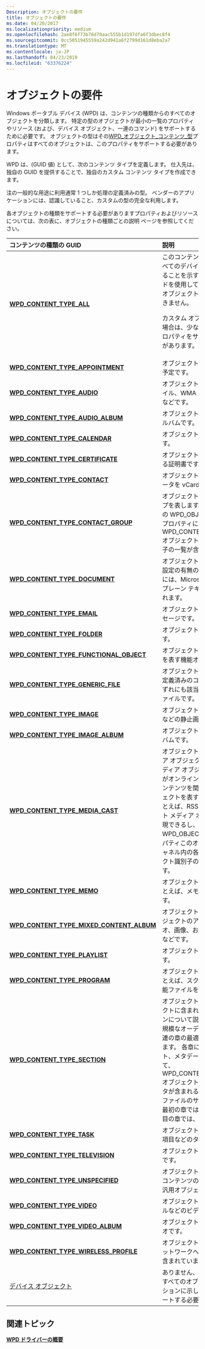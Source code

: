 ```yaml
---
Description: オブジェクトの要件
title: オブジェクトの要件
ms.date: 04/20/2017
ms.localizationpriority: medium
ms.openlocfilehash: 2ae8f6f73b76d70aac555b1d197dfa6f3dbec8f4
ms.sourcegitcommit: 0cc5051945559a242d941a6f2799d161d8eba2a7
ms.translationtype: MT
ms.contentlocale: ja-JP
ms.lasthandoff: 04/23/2019
ms.locfileid: "63376224"
---
```

# <a name="requirements-for-objects"></a>オブジェクトの要件


Windows ポータブル デバイス (WPD) は、コンテンツの種類からのすべてのオブジェクトを分類します。 特定の型のオブジェクトが最小の一覧のプロパティやリソース (および、デバイス オブジェクト、一連のコマンド) をサポートするために必要です。 オブジェクトの型はその[WPD\_オブジェクト\_コンテンツ\_型](https://msdn.microsoft.com/library/windows/hardware/ff597893#wpd-object-content-type)プロパティはすべてのオブジェクトは、このプロパティをサポートする必要があります。

WPD は、(GUID 値) として、次のコンテンツ タイプを定義します。 仕入先は、独自の GUID を提供することで、独自のカスタム コンテンツ タイプを作成できます。

注の一般的な用途に利用通常 1 つしか処理の定義済みの型。 ベンダーのアプリケーションには、認識していること、カスタムの型の完全な利用します。

各オブジェクトの種類をサポートする必要がありますプロパティおよびリソースについては、次の表に、オブジェクトの種類ごとの説明 ページを参照してください。

<table>
<colgroup>
<col width="50%" />
<col width="50%" />
</colgroup>
<thead>
<tr class="header">
<th align="left">コンテンツの種類の GUID</th>
<th align="left">説明</th>
</tr>
</thead>
<tbody>
<tr class="odd">
<td align="left"><a href="https://msdn.microsoft.com/library/windows/hardware/ff597834" data-raw-source="[&lt;strong&gt;WPD_CONTENT_TYPE_ALL&lt;/strong&gt;](https://msdn.microsoft.com/library/windows/hardware/ff597834)"><strong>WPD_CONTENT_TYPE_ALL</strong></a></td>
<td align="left">このコンテンツの種類によってすべてのデバイス タイプに興味のあることを示す特定のクエリ メソッドを使用してのみです。この型のオブジェクトを作成することはできません。
<p>カスタム オブジェクトを設計する場合は、少なくとも、これらのプロパティをサポートしてする必要があります。</p></td>
</tr>
<tr class="even">
<td align="left"><a href="https://msdn.microsoft.com/library/windows/hardware/ff597835" data-raw-source="[&lt;strong&gt;WPD_CONTENT_TYPE_APPOINTMENT&lt;/strong&gt;](https://msdn.microsoft.com/library/windows/hardware/ff597835)"><strong>WPD_CONTENT_TYPE_APPOINTMENT</strong></a></td>
<td align="left">オブジェクトには、カレンダーの予定です。</td>
</tr>
<tr class="odd">
<td align="left"><a href="https://msdn.microsoft.com/library/windows/hardware/ff597836" data-raw-source="[&lt;strong&gt;WPD_CONTENT_TYPE_AUDIO&lt;/strong&gt;](https://msdn.microsoft.com/library/windows/hardware/ff597836)"><strong>WPD_CONTENT_TYPE_AUDIO</strong></a></td>
<td align="left">オブジェクトは、オーディオ ファイル、WMA または MP3 ファイルなどです。</td>
</tr>
<tr class="even">
<td align="left"><a href="https://msdn.microsoft.com/library/windows/hardware/ff597837" data-raw-source="[&lt;strong&gt;WPD_CONTENT_TYPE_AUDIO_ALBUM&lt;/strong&gt;](https://msdn.microsoft.com/library/windows/hardware/ff597837)"><strong>WPD_CONTENT_TYPE_AUDIO_ALBUM</strong></a></td>
<td align="left">オブジェクトは、オーディオ、アルバムです。</td>
</tr>
<tr class="odd">
<td align="left"><a href="https://msdn.microsoft.com/library/windows/hardware/ff597838" data-raw-source="[&lt;strong&gt;WPD_CONTENT_TYPE_CALENDAR&lt;/strong&gt;](https://msdn.microsoft.com/library/windows/hardware/ff597838)"><strong>WPD_CONTENT_TYPE_CALENDAR</strong></a></td>
<td align="left">オブジェクトは、カレンダーです。</td>
</tr>
<tr class="even">
<td align="left"><a href="https://msdn.microsoft.com/library/windows/hardware/ff597839" data-raw-source="[&lt;strong&gt;WPD_CONTENT_TYPE_CERTIFICATE&lt;/strong&gt;](https://msdn.microsoft.com/library/windows/hardware/ff597839)"><strong>WPD_CONTENT_TYPE_CERTIFICATE</strong></a></td>
<td align="left">オブジェクトは、認証に使用される証明書です。</td>
</tr>
<tr class="odd">
<td align="left"><a href="https://msdn.microsoft.com/library/windows/hardware/ff597840" data-raw-source="[&lt;strong&gt;WPD_CONTENT_TYPE_CONTACT&lt;/strong&gt;](https://msdn.microsoft.com/library/windows/hardware/ff597840)"><strong>WPD_CONTENT_TYPE_CONTACT</strong></a></td>
<td align="left">オブジェクトは、個人の連絡先データを vCard ファイルです。</td>
</tr>
<tr class="even">
<td align="left"><a href="https://msdn.microsoft.com/library/windows/hardware/ff597841" data-raw-source="[&lt;strong&gt;WPD_CONTENT_TYPE_CONTACT_GROUP&lt;/strong&gt;](https://msdn.microsoft.com/library/windows/hardware/ff597841)"><strong>WPD_CONTENT_TYPE_CONTACT_GROUP</strong></a></td>
<td align="left">オブジェクトは、連絡先のグループを表します。 このオブジェクトの WPD_OBJECT_REFERENCES プロパティには、各種 WPD_CONTENT_TYPE_CONTACT オブジェクトのオブジェクト識別子の一覧が含まれています。</td>
</tr>
<tr class="odd">
<td align="left"><a href="https://msdn.microsoft.com/library/windows/hardware/ff597842" data-raw-source="[&lt;strong&gt;WPD_CONTENT_TYPE_DOCUMENT&lt;/strong&gt;](https://msdn.microsoft.com/library/windows/hardware/ff597842)"><strong>WPD_CONTENT_TYPE_DOCUMENT</strong></a></td>
<td align="left">オブジェクトは、テキスト、書式設定の有無のコンテナーです。 例には、Microsoft Word ファイルやプレーン テキスト ファイルが含まれます。</td>
</tr>
<tr class="even">
<td align="left"><a href="https://msdn.microsoft.com/library/windows/hardware/ff597843" data-raw-source="[&lt;strong&gt;WPD_CONTENT_TYPE_EMAIL&lt;/strong&gt;](https://msdn.microsoft.com/library/windows/hardware/ff597843)"><strong>WPD_CONTENT_TYPE_EMAIL</strong></a></td>
<td align="left">オブジェクトは、電子メール メッセージです。</td>
</tr>
<tr class="odd">
<td align="left"><a href="https://msdn.microsoft.com/library/windows/hardware/ff597844" data-raw-source="[&lt;strong&gt;WPD_CONTENT_TYPE_FOLDER&lt;/strong&gt;](https://msdn.microsoft.com/library/windows/hardware/ff597844)"><strong>WPD_CONTENT_TYPE_FOLDER</strong></a></td>
<td align="left">オブジェクトは、フォルダーです。</td>
</tr>
<tr class="even">
<td align="left"><a href="https://msdn.microsoft.com/library/windows/hardware/ff597845" data-raw-source="[&lt;strong&gt;WPD_CONTENT_TYPE_FUNCTIONAL_OBJECT&lt;/strong&gt;](https://msdn.microsoft.com/library/windows/hardware/ff597845)"><strong>WPD_CONTENT_TYPE_FUNCTIONAL_OBJECT</strong></a></td>
<td align="left">オブジェクトは、デバイスの機能を表す機能オブジェクトです。</td>
</tr>
<tr class="odd">
<td align="left"><a href="https://msdn.microsoft.com/library/windows/hardware/ff597846" data-raw-source="[&lt;strong&gt;WPD_CONTENT_TYPE_GENERIC_FILE&lt;/strong&gt;](https://msdn.microsoft.com/library/windows/hardware/ff597846)"><strong>WPD_CONTENT_TYPE_GENERIC_FILE</strong></a></td>
<td align="left">オブジェクトは、ファイルの他の定義済みのコンテンツ タイプのいずれにも該当しない汎用の物理ファイルです。</td>
</tr>
<tr class="even">
<td align="left"><a href="https://msdn.microsoft.com/library/windows/hardware/ff597848" data-raw-source="[&lt;strong&gt;WPD_CONTENT_TYPE_IMAGE&lt;/strong&gt;](https://msdn.microsoft.com/library/windows/hardware/ff597848)"><strong>WPD_CONTENT_TYPE_IMAGE</strong></a></td>
<td align="left">オブジェクトは、JPEG ファイルなどの静止画です。</td>
</tr>
<tr class="odd">
<td align="left"><a href="https://msdn.microsoft.com/library/windows/hardware/ff597849" data-raw-source="[&lt;strong&gt;WPD_CONTENT_TYPE_IMAGE_ALBUM&lt;/strong&gt;](https://msdn.microsoft.com/library/windows/hardware/ff597849)"><strong>WPD_CONTENT_TYPE_IMAGE_ALBUM</strong></a></td>
<td align="left">オブジェクトは、イメージのアルバムです。</td>
</tr>
<tr class="even">
<td align="left"><a href="https://msdn.microsoft.com/library/windows/hardware/ff597851" data-raw-source="[&lt;strong&gt;WPD_CONTENT_TYPE_MEDIA_CAST&lt;/strong&gt;](https://msdn.microsoft.com/library/windows/hardware/ff597851)"><strong>WPD_CONTENT_TYPE_MEDIA_CAST</strong></a></td>
<td align="left">オブジェクトは、キャスト メディア オブジェクトです。 キャスト メディア オブジェクトは、グループがオンラインで公開されているコンテンツを関連コンテナー オブジェクトを表すことができます。 たとえば、RSS チャネルは、キャスト メディア オブジェクトとして表現できるし、WPD_OBJECT_REFERENCES プロパティこのオブジェクトのにはチャネル内の各項目を表すオブジェクト識別子の一覧が含まれています。</td>
</tr>
<tr class="odd">
<td align="left"><a href="https://msdn.microsoft.com/library/windows/hardware/ff597851" data-raw-source="[&lt;strong&gt;WPD_CONTENT_TYPE_MEMO&lt;/strong&gt;](https://msdn.microsoft.com/library/windows/hardware/ff597851)"><strong>WPD_CONTENT_TYPE_MEMO</strong></a></td>
<td align="left">オブジェクトは、テキスト メモたとえば、メモ型のデータを表します。</td>
</tr>
<tr class="even">
<td align="left"><a href="https://msdn.microsoft.com/library/windows/hardware/ff597852" data-raw-source="[&lt;strong&gt;WPD_CONTENT_TYPE_MIXED_CONTENT_ALBUM&lt;/strong&gt;](https://msdn.microsoft.com/library/windows/hardware/ff597852)"><strong>WPD_CONTENT_TYPE_MIXED_CONTENT_ALBUM</strong></a></td>
<td align="left">オブジェクトが混合メディア オブジェクトのアルバム、オーディオ、画像、およびビデオ ファイルなどです。</td>
</tr>
<tr class="odd">
<td align="left"><a href="https://msdn.microsoft.com/library/windows/hardware/ff597854" data-raw-source="[&lt;strong&gt;WPD_CONTENT_TYPE_PLAYLIST&lt;/strong&gt;](https://msdn.microsoft.com/library/windows/hardware/ff597854)"><strong>WPD_CONTENT_TYPE_PLAYLIST</strong></a></td>
<td align="left">オブジェクトは、再生リストです。</td>
</tr>
<tr class="even">
<td align="left"><a href="https://msdn.microsoft.com/library/windows/hardware/ff597855" data-raw-source="[&lt;strong&gt;WPD_CONTENT_TYPE_PROGRAM&lt;/strong&gt;](https://msdn.microsoft.com/library/windows/hardware/ff597855)"><strong>WPD_CONTENT_TYPE_PROGRAM</strong></a></td>
<td align="left">オブジェクトは、実行できる、たとえば、スクリプトまたは実行可能ファイルを表します。</td>
</tr>
<tr class="odd">
<td align="left"><a href="https://msdn.microsoft.com/library/windows/hardware/ff597856" data-raw-source="[&lt;strong&gt;WPD_CONTENT_TYPE_SECTION&lt;/strong&gt;](https://msdn.microsoft.com/library/windows/hardware/ff597856)"><strong>WPD_CONTENT_TYPE_SECTION</strong></a></td>
<td align="left">オブジェクトには、別のオブジェクトに含まれるデータのセクションについて説明します。 など、大規模なオーディオ ファイルは、一連の章の最適な説明可能性があります。 各章には、独自の章のアート、メタデータ、および、使用して、WPD_CONTENT_TYPE_SECTION オブジェクト可能性があり、データが含まれる大規模なオーディオ ファイルのサブセット (たとえば、最初の章では、最初の 10 分、2 番目の章では、次の 20 分、など)。</td>
</tr>
<tr class="even">
<td align="left"><a href="https://msdn.microsoft.com/library/windows/hardware/ff597857" data-raw-source="[&lt;strong&gt;WPD_CONTENT_TYPE_TASK&lt;/strong&gt;](https://msdn.microsoft.com/library/windows/hardware/ff597857)"><strong>WPD_CONTENT_TYPE_TASK</strong></a></td>
<td align="left">オブジェクトは、to do リスト内の項目などのタスクです。</td>
</tr>
<tr class="odd">
<td align="left"><a href="https://msdn.microsoft.com/library/windows/hardware/ff597858" data-raw-source="[&lt;strong&gt;WPD_CONTENT_TYPE_TELEVISION&lt;/strong&gt;](https://msdn.microsoft.com/library/windows/hardware/ff597858)"><strong>WPD_CONTENT_TYPE_TELEVISION</strong></a></td>
<td align="left">オブジェクトでは、テレビの録画です。</td>
</tr>
<tr class="even">
<td align="left"><a href="https://msdn.microsoft.com/library/windows/hardware/ff597859" data-raw-source="[&lt;strong&gt;WPD_CONTENT_TYPE_UNSPECIFIED&lt;/strong&gt;](https://msdn.microsoft.com/library/windows/hardware/ff597859)"><strong>WPD_CONTENT_TYPE_UNSPECIFIED</strong></a></td>
<td align="left">オブジェクトは、定義済みの WPD コンテンツの種類にも該当しない汎用オブジェクトです。</td>
</tr>
<tr class="odd">
<td align="left"><a href="https://msdn.microsoft.com/library/windows/hardware/ff597860" data-raw-source="[&lt;strong&gt;WPD_CONTENT_TYPE_VIDEO&lt;/strong&gt;](https://msdn.microsoft.com/library/windows/hardware/ff597860)"><strong>WPD_CONTENT_TYPE_VIDEO</strong></a></td>
<td align="left">オブジェクトは、WMV AVI ファイルなどのビデオです。</td>
</tr>
<tr class="even">
<td align="left"><a href="https://msdn.microsoft.com/library/windows/hardware/ff597861" data-raw-source="[&lt;strong&gt;WPD_CONTENT_TYPE_VIDEO_ALBUM&lt;/strong&gt;](https://msdn.microsoft.com/library/windows/hardware/ff597861)"><strong>WPD_CONTENT_TYPE_VIDEO_ALBUM</strong></a></td>
<td align="left">オブジェクトは、アルバムのビデオです。</td>
</tr>
<tr class="odd">
<td align="left"><a href="https://msdn.microsoft.com/library/windows/hardware/ff597862" data-raw-source="[&lt;strong&gt;WPD_CONTENT_TYPE_WIRELESS_PROFILE&lt;/strong&gt;](https://msdn.microsoft.com/library/windows/hardware/ff597862)"><strong>WPD_CONTENT_TYPE_WIRELESS_PROFILE</strong></a></td>
<td align="left">オブジェクトには、ワイヤレス ネットワークへのアクセスの情報が含まれています。</td>
</tr>
<tr class="even">
<td align="left"><a href="https://msdn.microsoft.com/library/windows/hardware/ff597563" data-raw-source="[Device Object](https://msdn.microsoft.com/library/windows/hardware/ff597563)">デバイス オブジェクト</a></td>
<td align="left">ありません、 <strong>PROPERTYKEY</strong>が、すべてのオブジェクトがこのセクションに示したプロパティをサポートする必要があります。</td>
</tr>
</tbody>
</table>

 

## <a name="span-idrelatedtopicsspanrelated-topics"></a><span id="related_topics"></span>関連トピック


[**WPD ドライバーの概要**](wpd-drivers-overview.md)

 

 





